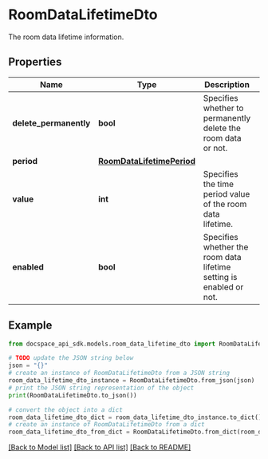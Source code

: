 # RoomDataLifetimeDto
The room data lifetime information.

## Properties

Name | Type | Description | Notes
------------ | ------------- | ------------- | -------------
**delete_permanently** | **bool** | Specifies whether to permanently delete the room data or not. | 
**period** | [**RoomDataLifetimePeriod**](RoomDataLifetimePeriod.md) |  | 
**value** | **int** | Specifies the time period value of the room data lifetime. | [optional] 
**enabled** | **bool** | Specifies whether the room data lifetime setting is enabled or not. | [optional] 

## Example

```python
from docspace_api_sdk.models.room_data_lifetime_dto import RoomDataLifetimeDto

# TODO update the JSON string below
json = "{}"
# create an instance of RoomDataLifetimeDto from a JSON string
room_data_lifetime_dto_instance = RoomDataLifetimeDto.from_json(json)
# print the JSON string representation of the object
print(RoomDataLifetimeDto.to_json())

# convert the object into a dict
room_data_lifetime_dto_dict = room_data_lifetime_dto_instance.to_dict()
# create an instance of RoomDataLifetimeDto from a dict
room_data_lifetime_dto_from_dict = RoomDataLifetimeDto.from_dict(room_data_lifetime_dto_dict)
```
[[Back to Model list]](../README.md#documentation-for-models) [[Back to API list]](../README.md#documentation-for-api-endpoints) [[Back to README]](../README.md)


